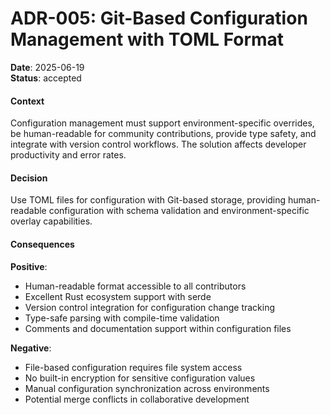 # ADR-005: Git-Based Configuration Management with TOML Format
**Date**: 2025-06-19  
**Status**: accepted

#### Context
Configuration management must support environment-specific overrides, be human-readable for community contributions, provide type safety, and integrate with version control workflows. The solution affects developer productivity and error rates.

#### Decision
Use TOML files for configuration with Git-based storage, providing human-readable configuration with schema validation and environment-specific overlay capabilities.

#### Consequences
**Positive**:
- Human-readable format accessible to all contributors
- Excellent Rust ecosystem support with serde
- Version control integration for configuration change tracking
- Type-safe parsing with compile-time validation
- Comments and documentation support within configuration files

**Negative**:
- File-based configuration requires file system access
- No built-in encryption for sensitive configuration values
- Manual configuration synchronization across environments
- Potential merge conflicts in collaborative development 